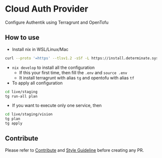 # Cloud Auth Provider

Configure Authentik using Terragrunt and OpenTofu

## How to use

* Install nix in WSL/Linux/Mac

```bash
curl --proto '=https' --tlsv1.2 -sSf -L https://install.determinate.systems/nix | sh -s -- install
```

* `nix develop` to install all the configuration
  * If this your first time, then fill the `.env` and `source .env`
  * It install terragrunt with alias `tg` and opentofu with alias `tf`
* To apply all configuration

```bash
cd live/staging
tg run-all plan
```

* If you want to execute only one service, then

```bash
cd live/staging/vision
tg plan
tg apply
```



## Contribute

Please refer to [Contribute](./CONTRIBUTE.md) and [Style Guideline](./STYLE_GUIDE.md) before creating any PR.